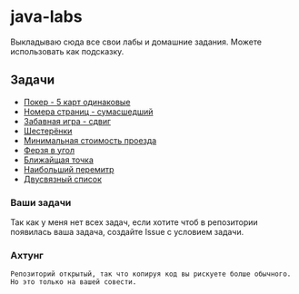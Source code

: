 # java-labs

Выкладываю сюда все свои лабы и домашние задания.
Можете использовать как подсказку.

## Задачи

- [Покер - 5 карт одинаковые](./src/homework/Poker)
- [Номера страниц - сумасшедший](./src/homework/PageFromAmountOfLiterals)
- [Забавная игра - сдвиг](./src/homework/ShiftGame)
- [Шестерёнки](./src/homework/Gears)
- [Минимальная стоимость проезда](./src/homework/MinimalConstOfTrip)
- [Ферзя в угол](./src/homework/QueenToCorner)
- [Ближайщая точка](./src/homework/NearestPoint)
- [Наибольший перемитр](./src/homework/LongestTriangle)
- [Двусвязный список](./src/homework/DoublyLinkedList)

### Ваши задачи

Так как у меня нет всех задач, если хотите чтоб в репозитории появилась ваша задача, создайте Issue c условием задачи.

### Ахтунг
```
Репозиторий открытый, так что копируя код вы рискуете болше обычного.
Но это только на вашей совести. 
```
